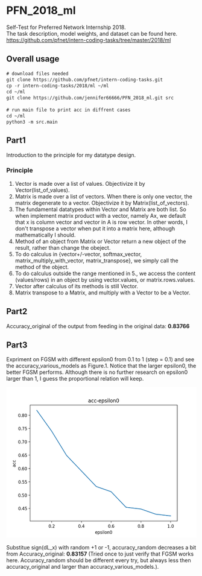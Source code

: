 # PFN_2018_ml
Self-Test for Preferred Network Internship 2018.<br>
The task description, model weights, and dataset can be found here.<br>
https://github.com/pfnet/intern-coding-tasks/tree/master/2018/ml
## Overall usage
```
# download files needed
git clone https://github.com/pfnet/intern-coding-tasks.git
cp -r intern-coding-tasks/2018/ml ~/ml
cd ~/ml
git clone https://github.com/jennifer66666/PFN_2018_ml.git src

# run main file to print acc in diffrent cases
cd ~/ml
python3 -m src.main
```
## Part1
Introduction to the principle for my datatype design.
### Principle
1. Vector is made over a list of values. Objectivize it by Vector(list_of_values).
2. Matrix is made over a list of vectors. When there is only one vector, the matrix degenerate to a vector. Objectivize it by Matrix(list_of_vectors).
3. The fundamental datatypes within Vector and Matrix are both list. So when implement matrix product with a vector, namely Ax, we default that x is column vector and vector in A is row vector. In other words, I don't transpose a vector when put it into a matrix here, although mathematically I should.
4. Method of an object from Matrix or Vector return a new object of the result, rather than change the obeject.
5. To do calculus in {vector+/-vector, softmax_vector, matrix_multiply_with_vector, matrix_transpose}, we simply call the method of the object.
6. To do calculus outside the range mentioned in 5., we access the content (values/rows) in an object by using vector.values, or matrix.rows.values.
7. Vector after calculus of its methods is still Vector.
8. Matrix transpose to a Matrix, and multiply with a Vector to be a Vector.
## Part2 
Accuracy_original of the output from feeding in the original data: **0.83766**
## Part3 
  Expriment on FGSM with different epsilon0 from 0.1 to 1 (step = 0.1) and see the accuracy_various_models as Figure.1. Notice that the larger
  epsilon0, the better FGSM performs. Although there is no further research on epsilon0 larger than 1, I guess the proportional relation will keep.
<p align="center">
  <img src="https://github.com/jennifer66666/PFN_2018_ml/blob/master/acc_epsilon0.png" width="600" height="400" alt="Figure.1."/>
</p>

Substitue sign(dL_x) with random +1 or -1, accuracy_random decreases a bit from Accuracy_original: **0.83157**
(Tried once to just verify that FGSM works here. Accuracy_random should be different every try, but always less then accuracy_original and larger than accuracy_various_models.).

